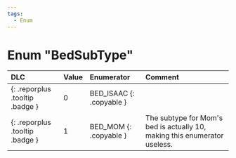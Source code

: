 ```yaml
---
tags:
  - Enum
---
```

# Enum "BedSubType"
|DLC|Value|Enumerator|Comment|
|:--|:--|:--|:--|
|[ ](#){: .reporplus .tooltip .badge }|0 |BED_ISAAC {: .copyable } |  |
|[ ](#){: .reporplus .tooltip .badge }|1 |BED_MOM {: .copyable } | The subtype for Mom's bed is actually 10, making this enumerator useless. |
